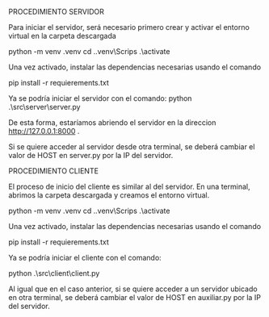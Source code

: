 PROCEDIMIENTO SERVIDOR

Para iniciar el servidor, será necesario primero crear y activar el entorno virtual en la carpeta
descargada

python -m venv .venv
cd .\.venv\Scrips
.\activate

Una vez activado, instalar las dependencias necesarias usando el comando

pip install -r requierements.txt

Ya se podría iniciar el servidor con el comando:
python .\src\server\server.py

De esta forma, estaríamos abriendo el servidor en la direccion http://127.0.0.1:8000 .

Si se quiere acceder al servidor desde otra terminal, se deberá cambiar el valor de HOST en server.py
por la IP del servidor.


PROCEDIMIENTO CLIENTE

El proceso de inicio del cliente es similar al del servidor. En una terminal, abrimos la carpeta
descargada y creamos el entorno virtual.

python -m venv .venv
cd .\.venv\Scrips
.\activate

Una vez activado, instalar las dependencias necesarias usando el comando

pip install -r requierements.txt

Ya se podría iniciar el cliente con el comando:

python .\src\client\client.py

Al igual que en el caso anterior, si se quiere acceder a un servidor ubicado en otra terminal, se
deberá cambiar el valor de HOST en auxiliar.py por la IP del servidor.
